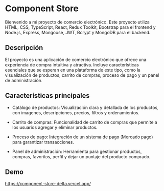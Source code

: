 
# Component Store

Bienvenido a mi proyecto de comercio electrónico. Este proyecto utiliza HTML, CSS, TypeScript, React, Redux Toolkit, Bootstrap para el frontend y Node.js, Express, Mongoose, JWT, Bcrypt y MongoDB para el backend.




## Descripción

El proyecto es una aplicación de comercio electrónico que ofrece una experiencia de compra intuitiva y atractiva. Incluye características esenciales que se esperan en una plataforma de este tipo, como la visualización de productos, carrito de compras, proceso de pago y un panel de administración.




## Características principales

+ Catálogo de productos: Visualización clara y detallada de los productos, con imagenes, descripciones, precios, filtros y ordenamientos.

+ Carrito de compras: Funcionalidad de carrito de compras que permite a los usuarios agregar y eliminar productos.

+ Proceso de pago: Integración de un sistema de pago (Mercado pago) para garantizar transacciones.

+ Panel de administración: Herramienta para gestionar productos, compras, favoritos, perfil y dejar un puntaje del producto comprado.




## Demo

https://component-store-delta.vercel.app/

